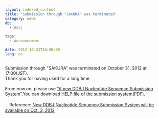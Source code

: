 ```yaml
---
layout: indexed_content
title: 'Submission through "SAKURA" was terminated'
category: news
db:
  - ddbj

tags:
  - Announcement

date: 2012-10-31T10:06:00
lang: en
---
```


Submission through "SAKURA" was terminated on October 31, 2012 at 17:00(JST).<br>Thank you for having used for a long time.<br><br>From now on, please use <a href="/ddbj/web-submission-e.html" title="DDBJ Nucleotide Sequence Submission System">"A new DDBJ Nucleotide Sequence Submission System"</a>.You can download <a href="/files/pdf/websubHelp_full_e.pdf" title="Deasy_help">HELP file of the submission system(PDF)</a>.<br><br>　Reference: <a href="/news/en/wn120928_4-e.html" title="New DDBJ Nucleotide Sequence Submission System will be available on Oct. 3, 2012">New DDBJ Nucleotide Sequence Submission System will be available on Oct. 3, 2012</a>

